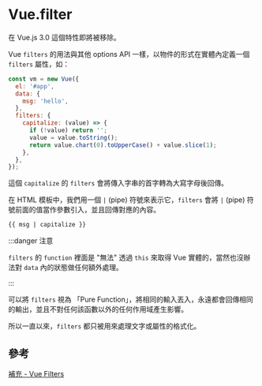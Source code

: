 # Vue.filter

在 Vue.js 3.0 這個特性即將被移除。

Vue `filters` 的用法與其他 options API 一樣，以物件的形式在實體內定義一個 `filters` 屬性，如：

```js
const vm = new Vue({
  el: '#app',
  data: {
    msg: 'hello',
  },
  filters: {
    capitalize: (value) => {
      if (!value) return '';
      value = value.toString();
      return value.chart(0).toUpperCase() + value.slice(1);
    },
  },
});
```

這個 `capitalize` 的 `filters` 會將傳入字串的首字轉為大寫字母後回傳。

在 HTML 模板中，我們用一個 `|` (pipe) 符號來表示它，`filters` 會將 `|` (pipe) 符號前面的值當作參數引入，並且回傳對應的內容。

```html
{{ msg | capitalize }}
```

:::danger 注意

`filters` 的 `function` 裡面是 "無法" 透過 `this` 來取得 Vue 實體的，當然也沒辦法對 `data` 內的狀態做任何額外處理。

:::

可以將 `filters` 視為 「Pure Function」，將相同的輸入丟入，永遠都會回傳相同的輸出，並且不對任何該函數以外的任何作用域產生影響。

所以一直以來，`filters` 都只被用來處理文字或屬性的格式化。

## 參考

[補充 - Vue Filters](https://book.vue.tw/CH1/1-3.html)
